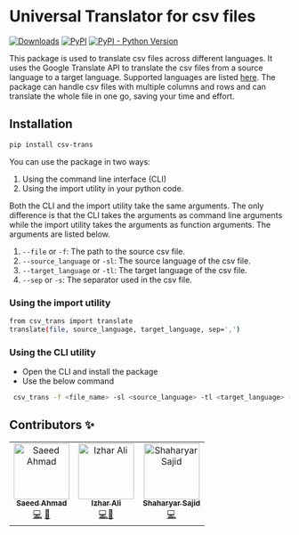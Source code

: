 # Universal Translator for csv files

[![Downloads](https://static.pepy.tech/personalized-badge/csv-trans?period=total&units=international_system&left_color=grey&right_color=brightgreen&left_text=Downloads)](https://pepy.tech/project/csv-trans)    [![PyPI](https://img.shields.io/pypi/v/csv-trans)](https://pypi.org/project/csv-trans/)   [![PyPI - Python Version](https://img.shields.io/pypi/pyversions/csv-trans)](https://pypi.org/project/csv-trans/)



This package is used to translate csv files across different languages. It uses the Google Translate API to translate the csv files from a source language to a target language. Supported languages are listed [here](https://cloud.google.com/translate/docs/languages). The package can handle csv files with multiple columns and rows and can translate the whole file in one go, saving your time and effort. 

## Installation
```bash
pip install csv-trans
```

You can use the package in two ways:
1. Using the command line interface (CLI)
2. Using the import utility in your python code.

Both the CLI and the import utility take the same arguments. The only difference is that the CLI takes the arguments as command line arguments while the import utility takes the arguments as function arguments. The arguments are listed below.

1. `--file` or `-f`: The path to the source csv file.
2. `--source_language` or `-sl`: The source language of the csv file.
3. `--target_language` or `-tl`: The target language of the csv file.
4. `--sep` or `-s`: The separator used in the csv file.

### Using the import utility
```bash
from csv_trans import translate
translate(file, source_language, target_language, sep=',')
```


### Using the CLI utility
- Open the CLI and install the package
- Use the below command
```bash
 csv_trans -f <file_name> -sl <source_language> -tl <target_language> -fs <file_seperator>
```

     
## Contributors ✨
<!-- ALL-CONTRIBUTORS-LIST:START - Do not remove or modify this section -->
<!-- prettier-ignore-start -->
<!-- markdownlint-disable -->
<table>
  <tbody>
    <tr>
      <td align="center"><a href="https://github.com/saeedahmadicp"><img src="https://avatars.githubusercontent.com/saeedahmadicp?v=4?s=100" width="100px;" alt="Saeed Ahmad"/><br /><sub><b>Saeed Ahmad</b></sub></a><br /><a href="https://github.com/ML-Dev-Hub/universal-translator-for-csv-files/commits?author=saeedahmadicp" title="Code">💻</a> <a href="https://github.com/ML-Dev-Hub/universal-translator-for-csv-files/commits?author=saeedahmadicp" title="Documentation">📖</a></td>
      <td align="center"><a href="https://github.com/ali-izhar"><img src="https://avatars3.githubusercontent.com/ali-izhar?v=4?s=100" width="100px;" alt="Izhar Ali"/><br /><sub><b>Izhar Ali</b></sub></a><br /><a href="https://github.com/ML-Dev-Hub/universal-translator-for-csv-files/commits?author=ali-izhar" title="Code">💻</a><a href="https://github.com/ML-Dev-Hub/universal-translator-for-csv-files/commits?author=ali-izhar" title="Documentation">📖</a></td></td>
      <td align="center"><a href="https://github.com/Laughing-Kid"><img src="https://avatars3.githubusercontent.com/Laughing-Kid?v=4?s=100" width="100px;" alt="Shaharyar Sajid"/><br /><sub><b>Shaharyar Sajid</b></sub></a><br /><a href="https://github.com/ML-Dev-Hub/universal-translator-for-csv-files/commits?author=Laughing-Kid" title="Code">💻</a><a </td></td>
 </tr>
  </tbody>
</table>

<!-- markdownlint-restore -->
<!-- prettier-ignore-end -->

<!-- ALL-CONTRIBUTORS-LIST:END -->